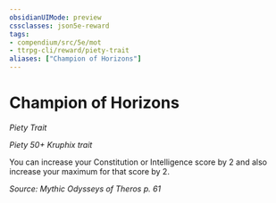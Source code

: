 ```yaml
---
obsidianUIMode: preview
cssclasses: json5e-reward
tags:
- compendium/src/5e/mot
- ttrpg-cli/reward/piety-trait
aliases: ["Champion of Horizons"]
---
```

# Champion of Horizons
*Piety Trait*  

*Piety 50+ Kruphix trait*

You can increase your Constitution or Intelligence score by 2 and also increase your maximum for that score by 2.

*Source: Mythic Odysseys of Theros p. 61*